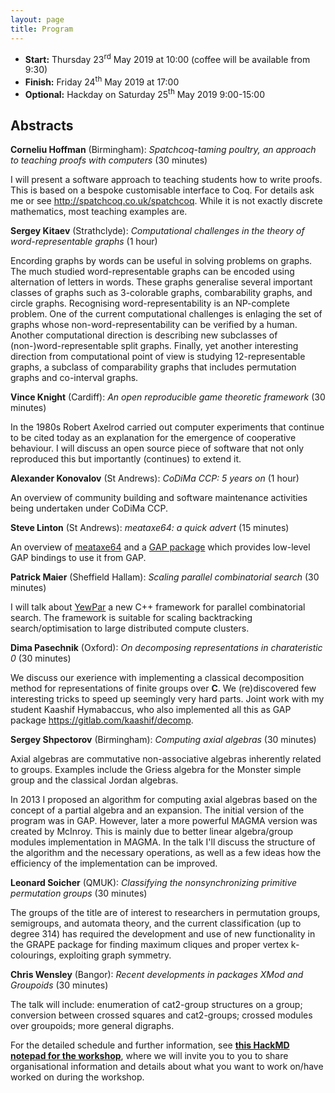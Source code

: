 ```yaml
---
layout: page
title: Program
---
```


* __Start:__ Thursday 23<sup>rd</sup> May 2019 at 10:00 (coffee will be available from 9:30)
* __Finish:__ Friday 24<sup>th</sup> May 2019 at 17:00
* __Optional:__ Hackday on Saturday 25<sup>th</sup> May 2019 9:00-15:00

<h2>Abstracts</h2>

**Corneliu Hoffman** (Birmingham): *Spatchcoq-taming poultry, an approach to teaching proofs with computers* (30 minutes)

I will present a software approach to teaching students how to write proofs. This is based on a bespoke customisable 
interface to Coq. For details ask me or see http://spatchcoq.co.uk/spatchcoq. While it is not exactly 
discrete mathematics, most teaching examples are.

**Sergey Kitaev** (Strathclyde): *Computational challenges in the theory of word-representable graphs* (1 hour)

Encording graphs by words can be useful in solving problems on graphs. The much studied word-representable graphs
can be encoded using alternation of letters in words. These graphs generalise several important classes of graphs
such as 3-colorable graphs, combarability graphs, and circle graphs. Recognising word-representability is an
NP-complete problem. One of the current computational challenges is enlaging the set of graphs whose 
non-word-representability can be verified by a human. Another computational direction is describing new 
subclasses of (non-)word-representable split graphs. Finally, yet another interesting direction from 
computational point of view is studying 12-representable graphs, a subclass of comparability graphs that 
includes permutation graphs and co-interval graphs.

**Vince Knight** (Cardiff): *An open reproducible game theoretic framework* (30 minutes)

In the 1980s Robert Axelrod carried out computer experiments that continue to be cited today
as an explanation for the emergence of cooperative behaviour. I will discuss an open source
piece of software that not only reproduced this but importantly (continues) to extend it. 

**Alexander Konovalov** (St Andrews): *CoDiMa CCP: 5 years on* (1 hour)

An overview of community building and software maintenance activities being undertaken under CoDiMa CCP.

**Steve Linton** (St Andrews): *meataxe64: a quick advert* (15 minutes)

An overview of [meataxe64](https://meataxe64.wordpress.com/) and a
[GAP package](https://github.com/gap-packages/meataxe64) which provides
low-level GAP bindings to use it from GAP.

**Patrick Maier** (Sheffield Hallam): *Scaling parallel combinatorial search* (30 minutes)

I will talk about [YewPar](https://github.com/BlairArchibald/YewPar) a new C++ framework 
for parallel combinatorial search. The framework is suitable for scaling backtracking 
search/optimisation to large distributed compute clusters.

**Dima Pasechnik** (Oxford): *On decomposing representations in charateristic 0* (30 minutes)

We discuss our exerience with implementing a classical decomposition method for representations of 
finite groups over **C**. We (re)discovered few interesting tricks to speed up seemingly very hard parts. 
Joint work with my student Kaashif Hymabaccus, who also implemented all this as 
GAP package https://gitlab.com/kaashif/decomp.

**Sergey Shpectorov** (Birmingham): *Computing axial algebras* (30 minutes)

Axial algebras are commutative non-associative algebras inherently related to groups. 
Examples include the Griess algebra for the Monster simple group and the classical Jordan 
algebras. 

In 2013 I proposed an algorithm for computing axial algebras based on the concept 
of a partial algebra and an expansion. The initial version of the program was in GAP. 
However, later a more powerful MAGMA version was created by McInroy. This is mainly 
due to better linear algebra/group modules implementation in MAGMA. In the talk 
I'll discuss the structure of the algorithm and the necessary operations, as well 
as a few ideas how the efficiency of the implementation can be improved.

**Leonard Soicher** (QMUK): *Classifying the nonsynchronizing primitive permutation groups* (30 minutes)

The groups of the title are of interest to researchers in permutation groups, semigroups, and automata 
theory, and the current classification (up to degree 314) has required the development and use of new 
functionality in the GRAPE package for finding maximum cliques and proper vertex k-colourings, 
exploiting graph symmetry.

**Chris Wensley** (Bangor): *Recent developments in packages XMod and Groupoids* (30 minutes)

The talk will include: enumeration of cat2-group structures on a group; conversion between crossed squares 
and cat2-groups; crossed modules over groupoids; more general digraphs.


For the detailed schedule and further information, see
[**this HackMD notepad for the workshop**](https://hackmd.io/OX18ftmcSamuLz_DM-0WFA),
where we will invite you to you to share organisational information and details about
what you want to work on/have worked on during the workshop.

